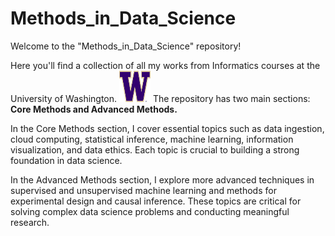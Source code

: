 # Methods_in_Data_Science

Welcome to the "Methods_in_Data_Science" repository! 

Here you'll find a collection of all my works from Informatics courses at the University of Washington. <img src="uw_logo.png" alt="uw logo" width="50" height="50"> The repository has two main sections: **Core Methods and Advanced Methods.**

In the Core Methods section, I cover essential topics such as data ingestion, cloud computing, statistical inference, machine learning, information visualization, and data ethics. Each topic is crucial to building a strong foundation in data science.

In the Advanced Methods section, I explore more advanced techniques in supervised and unsupervised machine learning and methods for experimental design and causal inference. These topics are critical for solving complex data science problems and conducting meaningful research.
